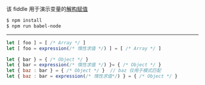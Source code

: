 该 fiddle 用于演示变量的[解构赋值](http://mzl.la/1WPTDtN)

```sh
$ npm install
$ npm run babel-node
```

---

```js
let [ foo ] = [ /* Array */ ]
let [ foo = expression(/* 惰性求值 */) ] = [ /* Array */ ]

let { bar } = { /* Object */ }
let { bar = expression(/* 惰性求值 */) }= { /* Object */ }
let { baz : bar } = { /* Object */ }  // baz 仅用于模式匹配
let { baz : bar = expression(/* 惰性求值*/) } = { /* Object */ }
```
